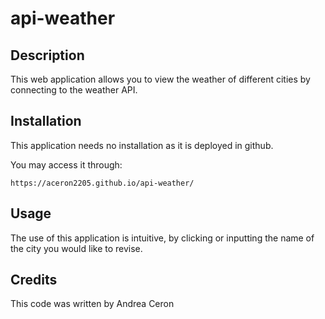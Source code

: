 # api-weather

## Description

This web application allows you to view the weather of different cities by connecting to the weather API.


## Installation

This application needs no installation as it is deployed in github.

You may access it through:
  ```
  https://aceron2205.github.io/api-weather/
  ```

## Usage

The use of this application is intuitive, by clicking or inputting the name of the city you would like to revise.

## Credits

This code was written by Andrea Ceron


